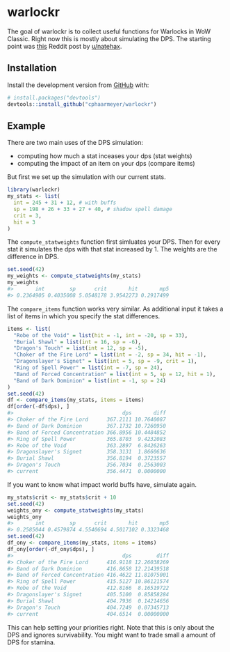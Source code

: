 
<!-- README.md is generated from README.Rmd. Please edit that file -->

# warlockr

The goal of warlockr is to collect useful functions for Warlocks in WoW
Classic. Right now this is mostly about simulating the DPS. The starting
point was
[this](https://www.reddit.com/r/classicwow/comments/dh5r6g/so_i_made_a_warlock_shadowbolt_simulator/)
Reddit post by [u/natehax](https://www.reddit.com/user/natehax/).

## Installation

Install the development version from [GitHub](https://github.com/) with:

``` r
# install.packages("devtools")
devtools::install_github("cphaarmeyer/warlockr")
```

## Example

There are two main uses of the DPS simulation:

  - computing how much a stat inceases your dps (stat weights)
  - computing the impact of an item on your dps (compare items)

But first we set up the simulation with our current stats.

``` r
library(warlockr)
my_stats <- list(
  int = 245 + 31 + 12, # with buffs
  sp = 198 + 26 + 33 + 27 + 40, # shadow spell damage
  crit = 3,
  hit = 3
)
```

The `compute_statweights` function first simluates your DPS. Then for
every stat it simulates the dps with that stat increased by 1. The
weights are the difference in DPS.

``` r
set.seed(42)
my_weights <- compute_statweights(my_stats)
my_weights
#>       int        sp      crit       hit       mp5 
#> 0.2364905 0.4035008 5.0548178 3.9542273 0.2917499
```

The `compare_items` function works very similar. As additional input it
takes a list of items in which you specify the stat differences.

``` r
items <- list(
  "Robe of the Void" = list(hit = -1, int = -20, sp = 33),
  "Burial Shawl" = list(int = 16, sp = -6),
  "Dragon's Touch" = list(int = 12, sp = -5),
  "Choker of the Fire Lord" = list(int = -2, sp = 34, hit = -1),
  "Dragonslayer's Signet" = list(int = 5, sp = -9, crit = 1),
  "Ring of Spell Power" = list(int = -7, sp = 24),
  "Band of Forced Concentration" = list(int = 5, sp = 12, hit = 1),
  "Band of Dark Dominion" = list(int = -1, sp = 24)
)
set.seed(42)
df <- compare_items(my_stats, items = items)
df[order(-df$dps), ]
#>                                   dps       diff
#> Choker of the Fire Lord      367.2111 10.7640087
#> Band of Dark Dominion        367.1732 10.7260950
#> Band of Forced Concentration 366.8956 10.4484852
#> Ring of Spell Power          365.8703  9.4232083
#> Robe of the Void             363.2897  6.8426263
#> Dragonslayer's Signet        358.3131  1.8660636
#> Burial Shawl                 356.8194  0.3723557
#> Dragon's Touch               356.7034  0.2563003
#> current                      356.4471  0.0000000
```

If you want to know what impact world buffs have, simulate again.

``` r
my_stats$crit <- my_stats$crit + 10
set.seed(42)
weights_ony <- compute_statweights(my_stats)
weights_ony
#>       int        sp      crit       hit       mp5 
#> 0.2585044 0.4579874 4.5540694 4.5017102 0.3323468
set.seed(42)
df_ony <- compare_items(my_stats, items = items)
df_ony[order(-df_ony$dps), ]
#>                                   dps        diff
#> Choker of the Fire Lord      416.9118 12.26038269
#> Band of Dark Dominion        416.8658 12.21439518
#> Band of Forced Concentration 416.4622 11.81075001
#> Ring of Spell Power          415.5127 10.86121574
#> Robe of the Void             412.8166  8.16519722
#> Dragonslayer's Signet        405.5100  0.85858284
#> Burial Shawl                 404.7936  0.14214656
#> Dragon's Touch               404.7249  0.07345713
#> current                      404.6514  0.00000000
```

This can help setting your priorities right. Note that this is only
about the DPS and ignores survivability. You might want to trade small a
amount of DPS for stamina.
